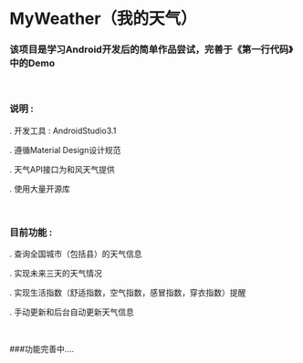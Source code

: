 # MyWeather（我的天气）

### 该项目是学习Android开发后的简单作品尝试，完善于《第一行代码》中的Demo

<br />

### 说明 :
  . 开发工具 : AndroidStudio3.1
  
  .	遵循Material Design设计规范
  
  .	天气API接口为和风天气提供
  
  .	使用大量开源库
 
 <br />
 
### 目前功能 :
.	查询全国城市（包括县）的天气信息

.	实现未来三天的天气情况

.	实现生活指数（舒适指数，空气指数，感冒指数，穿衣指数）提醒

.	手动更新和后台自动更新天气信息
 
 <br />
 
###功能完善中....
